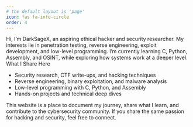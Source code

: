 ```yaml
---
# the default layout is 'page'
icon: fas fa-info-circle
order: 4
---
```



Hi, I’m DarkSageX, an aspiring ethical hacker and security researcher. My interests lie in penetration testing, reverse engineering, exploit development, and low-level programming. I’m currently learning C, Python, Assembly, and OSINT, while exploring how systems work at a deeper level.
What I Share Here

- Security research, CTF write-ups, and hacking techniques
- Reverse engineering, binary exploitation, and malware analysis
- Low-level programming with C, Python, and Assembly
- Hands-on projects and technical deep dives

This website is a place to document my journey, share what I learn, and contribute to the cybersecurity community. If you share the same passion for hacking and security, feel free to connect.